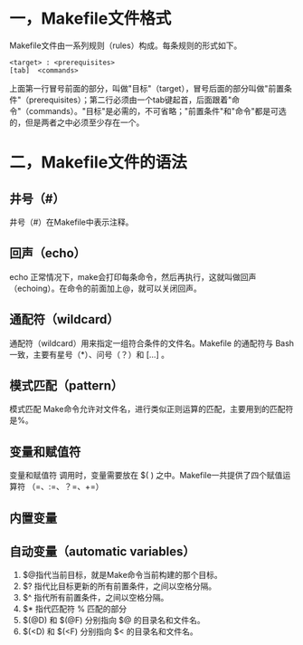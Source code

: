 # 一，**Makefile文件格式**  
Makefile文件由一系列规则（rules）构成。每条规则的形式如下。  

    <target> : <prerequisites> 
    [tab]  <commands>
上面第一行冒号前面的部分，叫做"目标"（target），冒号后面的部分叫做"前置条件"（prerequisites）；第二行必须由一个tab键起首，后面跟着"命令"（commands）。"目标"是必需的，不可省略；"前置条件"和"命令"都是可选的，但是两者之中必须至少存在一个。  

# 二，**Makefile文件的语法**  
## 井号（#）  
井号（#）在Makefile中表示注释。 
## 回声（echo）
echo 正常情况下，make会打印每条命令，然后再执行，这就叫做回声（echoing）。在命令的前面加上@，就可以关闭回声。
## 通配符（wildcard）
通配符（wildcard）用来指定一组符合条件的文件名。Makefile 的通配符与 Bash 一致，主要有星号（*）、问号（？）和 [...] 。
## 模式匹配（pattern） 
模式匹配 Make命令允许对文件名，进行类似正则运算的匹配，主要用到的匹配符是%。  
## 变量和赋值符
变量和赋值符 调用时，变量需要放在 $( ) 之中。Makefile一共提供了四个赋值运算符 （=、:=、？=、+=）  
## 内置变量  
## 自动变量（automatic variables）  
1. $@指代当前目标，就是Make命令当前构建的那个目标。
2. $? 指代比目标更新的所有前置条件，之间以空格分隔。  
3. $^ 指代所有前置条件，之间以空格分隔。  
4. $* 指代匹配符 % 匹配的部分  
5. $(@D) 和 $(@F) 分别指向 $@ 的目录名和文件名。  
6. $(<D) 和 $(<F) 分别指向 $< 的目录名和文件名。
